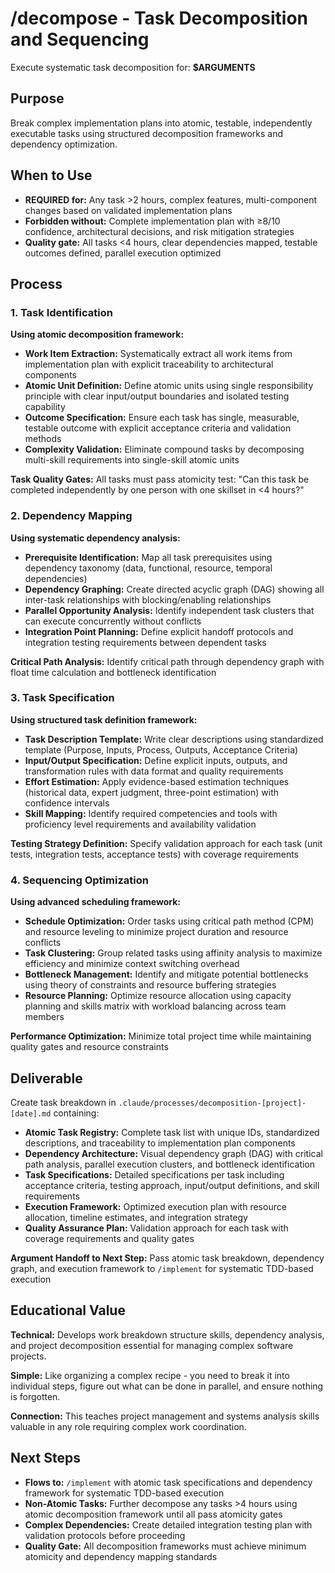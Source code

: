 # /decompose - Task Decomposition and Sequencing

Execute systematic task decomposition for: **$ARGUMENTS**

## Purpose
Break complex implementation plans into atomic, testable, independently executable tasks using structured decomposition frameworks and dependency optimization.

## When to Use
- **REQUIRED for:** Any task >2 hours, complex features, multi-component changes based on validated implementation plans
- **Forbidden without:** Complete implementation plan with ≥8/10 confidence, architectural decisions, and risk mitigation strategies
- **Quality gate:** All tasks <4 hours, clear dependencies mapped, testable outcomes defined, parallel execution optimized

## Process

### 1. Task Identification
**Using atomic decomposition framework:**
- **Work Item Extraction:** Systematically extract all work items from implementation plan with explicit traceability to architectural components
- **Atomic Unit Definition:** Define atomic units using single responsibility principle with clear input/output boundaries and isolated testing capability
- **Outcome Specification:** Ensure each task has single, measurable, testable outcome with explicit acceptance criteria and validation methods
- **Complexity Validation:** Eliminate compound tasks by decomposing multi-skill requirements into single-skill atomic units

**Task Quality Gates:** All tasks must pass atomicity test: "Can this task be completed independently by one person with one skillset in <4 hours?"

### 2. Dependency Mapping
**Using systematic dependency analysis:**
- **Prerequisite Identification:** Map all task prerequisites using dependency taxonomy (data, functional, resource, temporal dependencies)
- **Dependency Graphing:** Create directed acyclic graph (DAG) showing all inter-task relationships with blocking/enabling relationships
- **Parallel Opportunity Analysis:** Identify independent task clusters that can execute concurrently without conflicts
- **Integration Point Planning:** Define explicit handoff protocols and integration testing requirements between dependent tasks

**Critical Path Analysis:** Identify critical path through dependency graph with float time calculation and bottleneck identification

### 3. Task Specification
**Using structured task definition framework:**
- **Task Description Template:** Write clear descriptions using standardized template (Purpose, Inputs, Process, Outputs, Acceptance Criteria)
- **Input/Output Specification:** Define explicit inputs, outputs, and transformation rules with data format and quality requirements
- **Effort Estimation:** Apply evidence-based estimation techniques (historical data, expert judgment, three-point estimation) with confidence intervals
- **Skill Mapping:** Identify required competencies and tools with proficiency level requirements and availability validation

**Testing Strategy Definition:** Specify validation approach for each task (unit tests, integration tests, acceptance tests) with coverage requirements

### 4. Sequencing Optimization
**Using advanced scheduling framework:**
- **Schedule Optimization:** Order tasks using critical path method (CPM) and resource leveling to minimize project duration and resource conflicts
- **Task Clustering:** Group related tasks using affinity analysis to maximize efficiency and minimize context switching overhead
- **Bottleneck Management:** Identify and mitigate potential bottlenecks using theory of constraints and resource buffering strategies
- **Resource Planning:** Optimize resource allocation using capacity planning and skills matrix with workload balancing across team members

**Performance Optimization:** Minimize total project time while maintaining quality gates and resource constraints

## Deliverable
Create task breakdown in `.claude/processes/decomposition-[project]-[date].md` containing:
- **Atomic Task Registry:** Complete task list with unique IDs, standardized descriptions, and traceability to implementation plan components
- **Dependency Architecture:** Visual dependency graph (DAG) with critical path analysis, parallel execution clusters, and bottleneck identification
- **Task Specifications:** Detailed specifications per task including acceptance criteria, testing approach, input/output definitions, and skill requirements
- **Execution Framework:** Optimized execution plan with resource allocation, timeline estimates, and integration strategy
- **Quality Assurance Plan:** Validation approach for each task with coverage requirements and quality gates

**Argument Handoff to Next Step:** Pass atomic task breakdown, dependency graph, and execution framework to `/implement` for systematic TDD-based execution

## Educational Value
**Technical:** Develops work breakdown structure skills, dependency analysis, and project decomposition essential for managing complex software projects.

**Simple:** Like organizing a complex recipe - you need to break it into individual steps, figure out what can be done in parallel, and ensure nothing is forgotten.

**Connection:** This teaches project management and systems analysis skills valuable in any role requiring complex work coordination.

## Next Steps
- **Flows to:** `/implement` with atomic task specifications and dependency framework for systematic TDD-based execution
- **Non-Atomic Tasks:** Further decompose any tasks >4 hours using atomic decomposition framework until all pass atomicity gates
- **Complex Dependencies:** Create detailed integration testing plan with validation protocols before proceeding
- **Quality Gate:** All decomposition frameworks must achieve minimum atomicity and dependency mapping standards
